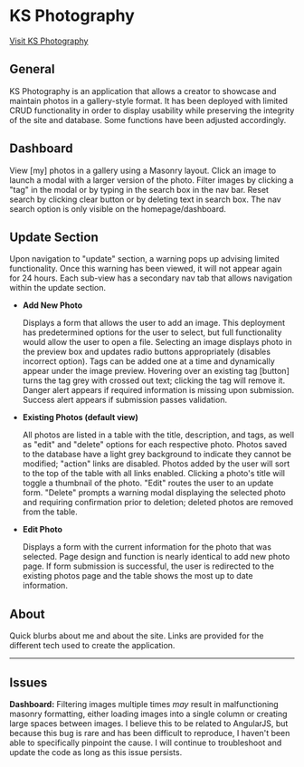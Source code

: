 # KS Photography
[Visit KS Photography](http://www.kyleseem.com/#!/photography/home)

General
------
KS Photography is an application that allows a creator to showcase and maintain photos in a gallery-style format.
It has been deployed with limited CRUD functionality in order to display usability while preserving the integrity of the site and database. Some functions have been adjusted accordingly.


Dashboard
------

View [my] photos in a gallery using a Masonry layout.
Click an image to launch a modal with a larger version of the photo.
Filter images by clicking a "tag" in the modal or by typing in the search box in the nav bar.
Reset search by clicking clear button or by deleting text in search box.
The nav search option is only visible on the homepage/dashboard.


Update Section
------
Upon navigation to "update" section, a warning pops up advising limited functionality. Once this warning has been viewed, it will not appear again for 24 hours. Each sub-view has a secondary nav tab that allows navigation within the update section.

* **Add New Photo**

    Displays a form that allows the user to add an image.
    This deployment has predetermined options for the user to select, but full functionality would allow the user to open a file.
    Selecting an image displays photo in the preview box and updates radio buttons appropriately (disables incorrect option).
    Tags can be added one at a time and dynamically appear under the image preview.
    Hovering over an existing tag [button] turns the tag grey with crossed out text; clicking the tag will remove it.
    Danger alert appears if required information is missing upon submission.
    Success alert appears if submission passes validation.

* **Existing Photos (default view)**

    All photos are listed in a table with the title, description, and tags, as well as "edit" and "delete" options for each respective photo.
    Photos saved to the database have a light grey background to indicate they cannot be modified; "action" links are disabled.
    Photos added by the user will sort to the top of the table with all links enabled.
    Clicking a photo's title will toggle a thumbnail of the photo.
    "Edit" routes the user to an update form.
    "Delete" prompts a warning modal displaying the selected photo and requiring confirmation prior to deletion; deleted photos are removed from the table.

* **Edit Photo**

    Displays a form with the current information for the photo that was selected.
    Page design and function is nearly identical to add new photo page.
    If form submission is successful, the user is redirected to the existing photos page and the table shows the most up to date information.


About
------
Quick blurbs about me and about the site.
Links are provided for the different tech used to create the application.

---

Issues
------
**Dashboard:** Filtering images multiple times *may* result in malfunctioning masonry formatting, either loading images into a single column or creating large spaces between images. I believe this to be related to AngularJS, but because this bug is rare and has been difficult to reproduce, I haven't been able to specifically pinpoint the cause. I will continue to troubleshoot and update the code as long as this issue persists.
